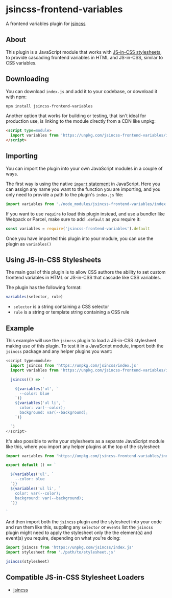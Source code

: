# jsincss-frontend-variables

A frontend variables plugin for [jsincss](https://github.com/tomhodgins/jsincss)

## About

This plugin is a JavaScript module that works with [JS-in-CSS stylesheets](https://responsive.style/theory/what-is-a-jic-stylesheet.html), to provide cascading frontend variables in HTML and JS-in-CSS, similar to CSS variables.

## Downloading

You can download `index.js` and add it to your codebase, or download it with npm:

```bash
npm install jsincss-frontend-variables
```

Another option that works for building or testing, that isn't ideal for production use, is linking to the module directly from a CDN like unpkg:

```html
<script type=module>
  import variables from 'https://unpkg.com/jsincss-frontend-variables/index.js'
</script>
```

## Importing

You can import the plugin into your own JavaScript modules in a couple of ways.

The first way is using the native [`import` statement](https://developer.mozilla.org/en-US/docs/Web/JavaScript/Reference/Statements/import) in JavaScript. Here you can assign any name you want to the function you are importing, and you only need to provide a path to the plugin's `index.js` file:

```js
import variables from './node_modules/jsincss-frontend-variables/index.js'
```

If you want to use `require` to load this plugin instead, and use a bundler like Webpack or Parcel, make sure to add `.default` as you require it:

```js
const variables = require('jsincss-frontend-variables').default
```

Once you have imported this plugin into your module, you can use the plugin as `variables()`

## Using JS-in-CSS Stylesheets

The main goal of this plugin is to allow CSS authors the ability to set custom frontend variables in HTML or JS-in-CSS that cascade like CSS variables.

The plugin has the following format:

```js
variables(selector, rule)
```

- `selector` is a string containing a CSS selector
- `rule` is a string or template string containing a CSS rule

## Example

This example will use the `jsincss` plugin to load a JS-in-CSS stylesheet making use of this plugin. To test it in a JavaScript module, import both the `jsincss` package and any helper plugins you want:

```js
<script type=module>
  import jsincss from 'https://unpkg.com/jsincss/index.js'
  import variables from 'https://unpkg.com/jsincss-frontend-variables/index.js'

  jsincss(() => `

    ${variables('ul', `
      --color: blue
    `)}
    ${variables('ul li', `
      color: var(--color);
      background: var(--background);
    `)}

  `)
</script>
```

It's also possible to write your stylesheets as a separate JavaScript module like this, where you import any helper plugins at the top of the stylesheet:

```js
import variables from 'https://unpkg.com/jsincss-frontend-variables/index.js'

export default () => `

  ${variables('ul', `
    --color: blue
  `)}
  ${variables('ul li', `
    color: var(--color);
    background: var(--background);
  `)}

`
```

And then import both the `jsincss` plugin and the stylesheet into your code and run them like this, suppling any `selector` or `events` list the `jsincss` plugin might need to apply the stylesheet only the the element(s) and event(s) you require, depending on what you're doing:

```js
import jsincss from 'https://unpkg.com/jsincss/index.js'
import stylesheet from './path/to/stylesheet.js'

jsincss(stylesheet)
```

## Compatible JS-in-CSS Stylesheet Loaders

- [jsincss](https://github.com/tomhodgins/jsincss)